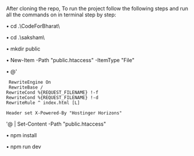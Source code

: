 After cloning the repo, To run the project follow the following steps and run all the commands on in terminal step by step:

•	cd .\CodeForBharat\

•	cd .\saksham\

•	mkdir public

•	New-Item -Path "public\.htaccess" -ItemType "File"

•	@'

<IfModule mod_rewrite.c>
 
 	 RewriteEngine On
 	 RewriteBase /
  	RewriteCond %{REQUEST_FILENAME} !-f
  	RewriteCond %{REQUEST_FILENAME} !-d
  	RewriteRule ^ index.html [L]
</IfModule>

<IfModule mod_headers.c>
 
  	Header set X-Powered-By "Hostinger Horizons"
</IfModule>

'@ | Set-Content -Path "public\.htaccess"

•	npm install

•	npm run dev
